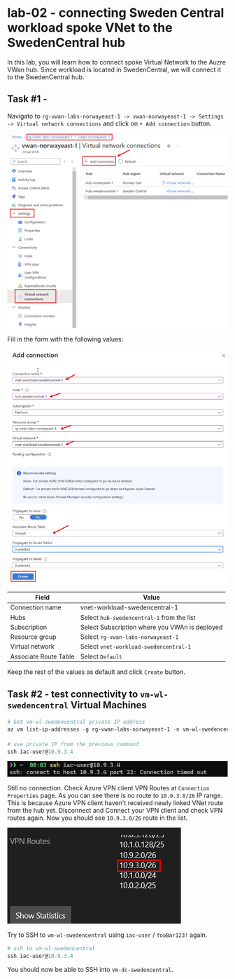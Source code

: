 # lab-02 - connecting Sweden Central workload spoke VNet to the SwedenCentral hub

In this lab, you will learn how to connect spoke Virtual Network to the Auzre VWan hub. Since workload is located in SwedenCentral, we will connect it to the SwedenCentral hub.

## Task #1 - 

Navigato to `rg-vwan-labs-norwayeast-1 -> vwan-norwayeast-1 -> Settings -> Virtual network connections` and click on `+ Add connection` button. 

![navigate-to-hub](../../assets/images/lab-02/navigate-to-hub.png)

Fill in the form with the following values:

![navigate-to-hub](../../assets/images/lab-02/vnet-link1.png)

| Field | Value |
| --- | --- |
| Connection name | vnet-workload-swedencentral-1 |
| Hubs | Select `hub-swedencentral-1` from the list |
| Subscription | Select Subscription where you VWAn is deployed |
| Resource group | Select `rg-vwan-labs-norwayeast-1` |
| Virtual network | Select `vnet-workload-swedencentral-1` |
| Associate Route Table | Select `Default` |

Keep the rest of the values as default and click `Create` button.


## Task #2 - test connectivity to `vm-wl-swedencentral` Virtual Machines


```powershell
# Get vm-wl-swedencentral private IP address 
az vm list-ip-addresses -g rg-vwan-labs-norwayeast-1 -n vm-wl-swedencentral --query  [0].virtualMachine.network.privateIpAddresses[0] -o tsv

# use private IP from the previous command
ssh iac-user@10.9.3.4
```

![navigate-to-hub](../../assets/images/lab-02/ssh-timeout.png)

Still no connection. Check Azure VPN client VPN Routes at `Connection Properties` page. As you can see there is no route to `10.9.3.0/26` IP range. This is because Azure VPN client haven't received newly linked VNet route from the hub yet. Disconnect and Connect your VPN client and check VPN routes again. Now you should see `10.9.3.0/26` route in the list.

![navigate-to-hub](../../assets/images/lab-02/vpn-routes1.png)
	
Try to SSH to `vm-wl-swedencentral` using `iac-user` / `fooBar123!` again.

```powershell
# ssh to vm-wl-swedencentral
ssh iac-user@10.9.3.4
```

You should now be able to SSH into `vm-dc-swedencentral`.